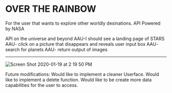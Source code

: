 # OVER THE RAINBOW

For the user that wants to explore other worldly desinations.
API Powered by NASA



API on the universe and beyond
AAU-I should see a landing page of STARS
AAU- click on a picture that disappears and reveals user input box
AAU- search for planets
AAU- return output of images
************************

![Screen Shot 2020-01-19 at 2 19 50 PM](https://user-images.githubusercontent.com/56314121/72689743-b1e7cd80-3ae2-11ea-9652-d2ff49c1dcd2.png)


Future modifications:
Would like to implement a cleaner Userface. 
Would like to implement a delete function.
Would like to be create more data capabilities for the user to access. 